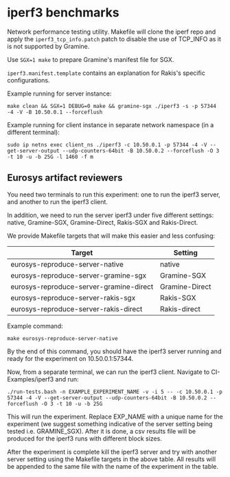 # iperf3 benchmarks

Network performance testing utility. Makefile will clone the iperf repo and
apply the `iperf3_tcp_info.patch` patch to disable the use of TCP_INFO as it is
not supported by Gramine.

Use `SGX=1 make` to prepare Gramine's manifest file for SGX.

`iperf3.manifest.template` contains an explanation for Rakis's specific
configurations.

Example running for server instance:
```
make clean && SGX=1 DEBUG=0 make && gramine-sgx ./iperf3 -s -p 57344 -4 -V -B 10.50.0.1 --forceflush
```

Example running for client instance in separate network namespace (in a different terminal):
```
sudo ip netns exec client_ns ./iperf3 -c 10.50.0.1 -p 57344 -4 -V --get-server-output --udp-counters-64bit -B 10.50.0.2 --forceflush -O 3 -t 10 -u -b 25G -l 1460 -f m
```

## Eurosys artifact reviewers
You need two terminals to run this experiment: one to run the iperf3 server,
and another to run the iperf3 client.

In addition, we need to run the server iperf3 under five different settings:
native, Gramine-SGX, Gramine-Direct, Rakis-SGX and Rakis-Direct.

We provide Makefile targets that will make this easier and less confusing:

| Target | Setting |
| ------- | -------- |
| eurosys-reproduce-server-native | native |
| eurosys-reproduce-server-gramine-sgx | Gramine-SGX |
| eurosys-reproduce-server-gramine-direct | Gramine-Direct |
| eurosys-reproduce-server-rakis-sgx | Rakis-SGX |
| eurosys-reproduce-server-rakis-direct | Rakis-direct |

Example command:
```
make eurosys-reproduce-server-native
```

By the end of this command, you should have the iperf3 server running and ready
for the experiment on 10.50.0.1:57344.

Now, from a separate terminal, we can run the iperf3 client. Navigate to
CI-Examples/iperf3 and run:
```
./run-tests.bash -n EXAMPLE_EXPERIMENT_NAME -v -i 5 -- -c 10.50.0.1 -p 57344 -4 -V --get-server-output --udp-counters-64bit -B 10.50.0.2 --forceflush -O 3 -t 10 -u -b 25G
```

This will run the experiment. Replace EXP_NAME with a unique name for the
experiment (we suggest something indicative of the server setting being tested
i.e. GRAMINE_SGX). After it is done, a csv results file will be produced for the
iperf3 runs with different block sizes.

After the experiment is complete kill the iperf3 server and try with another
server setting using the Makefile targets in the above table. All results will
be appended to the same file with the name of the experiment in the table.
